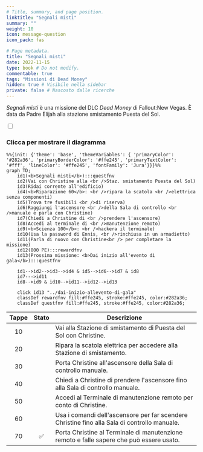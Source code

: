 ```yaml
---
# Title, summary, and page position.
linktitle: "Segnali misti"
summary: ""
weight: 10
icon: message-question
icon_pack: fas

# Page metadata.
title: "Segnali misti"
date: 2022-11-15
type: book # Do not modify.
commentable: true
tags: "Missioni di Dead Money"
hidden: true # Visibile nella sidebar
private: false # Nascosto dalle ricerche
---
```


<div class="fnv">


*Segnali misti* è una missione del DLC *Dead Money* di Fallout:New Vegas. È data da Padre Elijah alla stazione smistamento Puesta del Sol.


<section class="chart-collapse">
<input type="checkbox" name="collapse2" id="handle2">
<h3 class="handle">
<label for="handle2">Clicca per mostrare il diagramma</label>
</h3>
<div class="content">

```mermaid
%%{init: {'theme': 'base', 'themeVariables': { 'primaryColor': '#282a36', 'primaryBorderColor': '#ffe245', 'primaryTextColor': '#fff', 'lineColor': '#ffe245', 'fontFamily': 'Jura'}}}%%
graph TD;
    id1(<b>Segnali misti</b>):::questfnv
    id2(Vai con Christine alla <br />Staz. smistamento Puesta del Sol)
    id3(Ridai corrente all'edificio)
    id4(<b>Riparazione 60</b>: <br />ripara la scatola <br />elettrica senza componenti)
    id5(Trova tre fusibili <br />di riserva)
    id6(Raggiungi l'ascensore <br />della Sala di controllo <br />manuale e parla con Christine)
    id7(Chiedi a Christine di <br />prendere l'ascensore) 
    id8(Accedi al terminale di <br />manutenzione remoto)
    id9(<b>Scienza 100</b>: <br />hackera il terminale)
    id10(Usa la password di Ennis, <br />rinchiusa in un armadietto)
    id11(Parla di nuovo con Christine<br /> per completare la missione)
    id12(800 PE):::rewardfnv
    id13(Prossima missione: <b>Dai inizio all'evento di gala</b>):::questfnv
    
    id1-->id2-->id3-->id4 & id5-->id6-->id7 & id8
    id7--->id11
    id8-->id9 & id10-->id11-->id12-->id13
    
    click id13 "../dai-inizio-allevento-di-gala"
    classDef rewardfnv fill:#ffe245, stroke:#ffe245, color:#282a36;
    classDef questfnv fill:#ffe245, stroke:#ffe245, color:#282a36;
```

</div>
</section>

| Tappe |       Stato        | Descrizione |
|:-----:|:------------------:| ----------- |
|                           10                          |            | Vai alla Stazione di smistamento di Puesta del Sol con Christine.                                                                                                           |
|                           20                          |            | Ripara la scatola elettrica per accedere alla Stazione di smistamento.                                                                                                      |
|                           30                          |            | Porta Christine all'ascensore della Sala di controllo manuale.                                                                                                              |
|                           40                          |            | Chiedi a Christine di prendere l'ascensore fino alla Sala di controllo manuale.                                                                                             |
|                           50                          |            | Accedi al Terminale di manutenzione remoto per conto di Christine.                                                                                                          |
|                           60                          |            | Usa i comandi dell'ascensore per far scendere Christine fino alla Sala di controllo manuale.                                                                                |
|                           70                          | :white_check_mark: | Porta Christine al Terminale di manutenzione remoto e falle sapere che può essere usato.                                                                                    |





</div>



